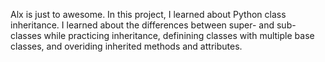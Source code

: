 Alx is just to awesome. In this project, I learned about Python class inheritance. I learned about the differences between super- and sub-classes while practicing inheritance, definining classes with multiple base classes, and overiding inherited methods and attributes.
